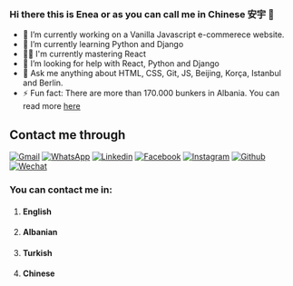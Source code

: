 ### Hi there this is Enea or as you can call me in Chinese 安宇 👋


- 🔭 I’m currently working on a Vanilla Javascript e-commerece website. 
- 🌱 I’m currently learning Python and Django
- 👨‍💻 I'm currently mastering React
- 🤔 I’m looking for help with React, Python and Django
- 💬 Ask me anything about HTML, CSS, Git, JS, Beijing, Korça, Istanbul and Berlin.
- ⚡ Fun fact: There are more than 170.000 bunkers in Albania. You can read more [here](https://en.wikipedia.org/wiki/Bunkers_in_Albania)

## Contact me through 

[![Gmail](https://img.shields.io/badge/Gmail-D14836?style=for-the-badge&logo=gmail&logoColor=white)](mailto:gegaenea94@gmail.com) [![WhatsApp](https://img.shields.io/badge/WhatsApp-25D366?style=for-the-badge&logo=whatsapp&logoColor=white)](https://wa.me/00905525345315) [![Linkedin](https://img.shields.io/badge/LinkedIn-0077B5?style=for-the-badge&logo=linkedin&logoColor=white)](https://www.linkedin.com/in/eneagega/) 
[![Facebook](https://img.shields.io/badge/Facebook-1877F2?style=for-the-badge&logo=facebook&logoColor=white)](https://www.facebook.com/enea.gega.509) [![Instagram](https://img.shields.io/badge/Instagram-E4405F?style=for-the-badge&logo=instagram&logoColor=white)](https://www.instagram.com/gegaenea/) [![Github](https://img.shields.io/badge/GitHub-100000?style=for-the-badge&logo=github&logoColor=white)](https://github.com/EGega) [![Wechat](https://img.shields.io/badge/WeChat-07C160?style=for-the-badge&logo=wechat&logoColor=white)](weixin://dl/chat?{Oliveranyu}) 

### You can contact me in:
1. #### English
2. #### Albanian
3. #### Turkish
4. #### Chinese





